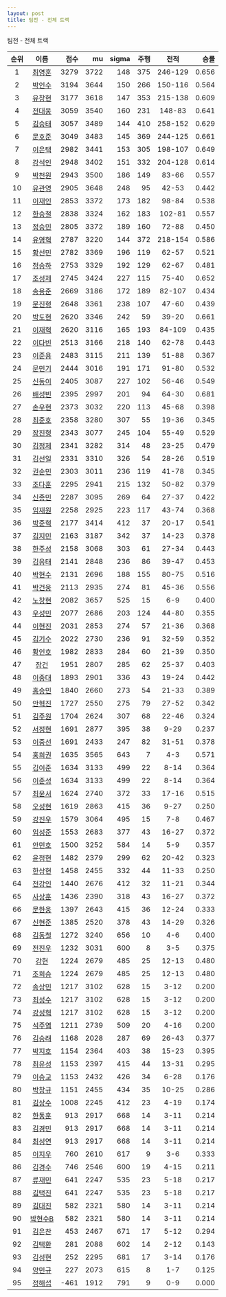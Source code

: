 ```yaml
---
layout: post
title: 팀전 - 전체 트랙
---
```


팀전 - 전체 트랙

| 순위 | 이름 | 점수 | mu | sigma | 주행 | 전적 | 승률 |
|:---:|:---:|---:|---:|---:|---:|:---:|---:|
| 1 | [최영훈](../choiyeonghun) | 3279 | 3722 | 148 | 375 | 246-129 | 0.656 |
| 2 | [박인수](../bakinsu) | 3194 | 3644 | 150 | 266 | 150-116 | 0.564 |
| 3 | [유창현](../yuchanghyeon) | 3177 | 3618 | 147 | 353 | 215-138 | 0.609 |
| 4 | [전대웅](../jeondaewoong) | 3059 | 3540 | 160 | 231 | 148-83 | 0.641 |
| 5 | [김승태](../gimseungtae) | 3057 | 3489 | 144 | 410 | 258-152 | 0.629 |
| 6 | [문호준](../munhojun) | 3049 | 3483 | 145 | 369 | 244-125 | 0.661 |
| 7 | [이은택](../ieuntaek) | 2982 | 3441 | 153 | 305 | 198-107 | 0.649 |
| 8 | [강석인](../gangseokin) | 2948 | 3402 | 151 | 332 | 204-128 | 0.614 |
| 9 | [박천원](../bakcheonwon) | 2943 | 3500 | 186 | 149 | 83-66 | 0.557 |
| 10 | [유관영](../yugwanyeong) | 2905 | 3648 | 248 | 95 | 42-53 | 0.442 |
| 11 | [이재인](../ijaein) | 2853 | 3372 | 173 | 182 | 98-84 | 0.538 |
| 12 | [한승철](../hanseungcheol) | 2838 | 3324 | 162 | 183 | 102-81 | 0.557 |
| 13 | [정승민](../jeongseungmin) | 2805 | 3372 | 189 | 160 | 72-88 | 0.450 |
| 14 | [유영혁](../yuyeonghyeok) | 2787 | 3220 | 144 | 372 | 218-154 | 0.586 |
| 15 | [황선민](../hwangseongmin) | 2782 | 3369 | 196 | 119 | 62-57 | 0.521 |
| 16 | [정승하](../jeongseungha) | 2753 | 3329 | 192 | 129 | 62-67 | 0.481 |
| 17 | [조성제](../joseongje) | 2745 | 3424 | 227 | 115 | 75-40 | 0.652 |
| 18 | [송용준](../songyongjun) | 2669 | 3186 | 172 | 189 | 82-107 | 0.434 |
| 19 | [문진형](../munjinhyeong) | 2648 | 3361 | 238 | 107 | 47-60 | 0.439 |
| 20 | [박도현](../bakdohyeon) | 2620 | 3346 | 242 | 59 | 39-20 | 0.661 |
| 21 | [이재혁](../ijaehyeok) | 2620 | 3116 | 165 | 193 | 84-109 | 0.435 |
| 22 | [이다빈](../idabin) | 2513 | 3166 | 218 | 140 | 62-78 | 0.443 |
| 23 | [이준용](../ijunyong) | 2483 | 3115 | 211 | 139 | 51-88 | 0.367 |
| 24 | [문민기](../munmingi) | 2444 | 3016 | 191 | 171 | 91-80 | 0.532 |
| 25 | [신동이](../shindongi) | 2405 | 3087 | 227 | 102 | 56-46 | 0.549 |
| 26 | [배성빈](../baeseongbin) | 2395 | 2997 | 201 | 94 | 64-30 | 0.681 |
| 27 | [손우현](../sonuhyeon) | 2373 | 3032 | 220 | 113 | 45-68 | 0.398 |
| 28 | [최준호](../choijunho) | 2358 | 3280 | 307 | 55 | 19-36 | 0.345 |
| 29 | [장진형](../jangjinhyeong) | 2343 | 3077 | 245 | 104 | 55-49 | 0.529 |
| 30 | [김정제](../gimjeongje) | 2341 | 3282 | 314 | 48 | 23-25 | 0.479 |
| 31 | [김선일](../gimseonil) | 2331 | 3310 | 326 | 54 | 28-26 | 0.519 |
| 32 | [권순민](../gweonsoonmin) | 2303 | 3011 | 236 | 119 | 41-78 | 0.345 |
| 33 | [조다훈](../jodahun) | 2295 | 2941 | 215 | 132 | 50-82 | 0.379 |
| 34 | [신종민](../shinjongmin) | 2287 | 3095 | 269 | 64 | 27-37 | 0.422 |
| 35 | [임재원](../imjaewon) | 2258 | 2925 | 223 | 117 | 43-74 | 0.368 |
| 36 | [박준혁](../bakjunhyeok) | 2177 | 3414 | 412 | 37 | 20-17 | 0.541 |
| 37 | [김지민](../gimjimin) | 2163 | 3187 | 342 | 37 | 14-23 | 0.378 |
| 38 | [한주성](../hanjuseong) | 2158 | 3068 | 303 | 61 | 27-34 | 0.443 |
| 39 | [김응태](../gimeungtae) | 2141 | 2848 | 236 | 86 | 39-47 | 0.453 |
| 40 | [박현수](../bakhyeonsu) | 2131 | 2696 | 188 | 155 | 80-75 | 0.516 |
| 41 | [박건웅](../bakgeonung) | 2113 | 2935 | 274 | 81 | 45-36 | 0.556 |
| 42 | [노창현](../nochanghyeon) | 2082 | 3657 | 525 | 15 | 6-9 | 0.400 |
| 43 | [우성민](../useongmin) | 2077 | 2686 | 203 | 124 | 44-80 | 0.355 |
| 44 | [이현진](../ihyeonjin) | 2031 | 2853 | 274 | 57 | 21-36 | 0.368 |
| 45 | [김기수](../gimgisu) | 2022 | 2730 | 236 | 91 | 32-59 | 0.352 |
| 46 | [황인호](../hwanginho) | 1982 | 2833 | 284 | 60 | 21-39 | 0.350 |
| 47 | [장건](../janggeon) | 1951 | 2807 | 285 | 62 | 25-37 | 0.403 |
| 48 | [이중대](../ijungdae) | 1893 | 2901 | 336 | 43 | 19-24 | 0.442 |
| 49 | [홍승민](../hongseungmin) | 1840 | 2660 | 273 | 54 | 21-33 | 0.389 |
| 50 | [안혁진](../anhyeokjin) | 1727 | 2550 | 275 | 79 | 27-52 | 0.342 |
| 51 | [김주원](../gimjuwon) | 1704 | 2624 | 307 | 68 | 22-46 | 0.324 |
| 52 | [서정현](../seojeonghyeon) | 1691 | 2877 | 395 | 38 | 9-29 | 0.237 |
| 53 | [이중선](../ijungseon) | 1691 | 2433 | 247 | 82 | 31-51 | 0.378 |
| 54 | [홍희권](../hongheegweon) | 1635 | 3565 | 643 | 7 | 4-3 | 0.571 |
| 55 | [김이준](../gimijun) | 1634 | 3133 | 499 | 22 | 8-14 | 0.364 |
| 56 | [이준성](../ijunseong) | 1634 | 3133 | 499 | 22 | 8-14 | 0.364 |
| 57 | [최윤서](../choiyunseo) | 1624 | 2740 | 372 | 33 | 17-16 | 0.515 |
| 58 | [오성현](../oseonghyeon) | 1619 | 2863 | 415 | 36 | 9-27 | 0.250 |
| 59 | [강진우](../gangjinwu) | 1579 | 3064 | 495 | 15 | 7-8 | 0.467 |
| 60 | [임성준](../imseongjun) | 1553 | 2683 | 377 | 43 | 16-27 | 0.372 |
| 61 | [안민호](../anminho) | 1500 | 3252 | 584 | 14 | 5-9 | 0.357 |
| 62 | [윤정현](../yunjeonghyeon) | 1482 | 2379 | 299 | 62 | 20-42 | 0.323 |
| 63 | [한상현](../hansanghyeon) | 1458 | 2455 | 332 | 44 | 11-33 | 0.250 |
| 64 | [전강인](../jeongangin) | 1440 | 2676 | 412 | 32 | 11-21 | 0.344 |
| 65 | [사상훈](../sasanghun) | 1436 | 2390 | 318 | 43 | 16-27 | 0.372 |
| 66 | [문한웅](../munhanung) | 1397 | 2643 | 415 | 36 | 12-24 | 0.333 |
| 67 | [신현준](../shinhyeonjun) | 1385 | 2520 | 378 | 43 | 14-29 | 0.326 |
| 68 | [김동철](../gimdongcheol) | 1272 | 3240 | 656 | 10 | 4-6 | 0.400 |
| 69 | [전진우](../jeonjinwoo) | 1232 | 3031 | 600 | 8 | 3-5 | 0.375 |
| 70 | [강현](../ganghyeon) | 1224 | 2679 | 485 | 25 | 12-13 | 0.480 |
| 71 | [조희승](../joheeseung) | 1224 | 2679 | 485 | 25 | 12-13 | 0.480 |
| 72 | [송상민](../songsangmin) | 1217 | 3102 | 628 | 15 | 3-12 | 0.200 |
| 73 | [최성수](../choiseongsu) | 1217 | 3102 | 628 | 15 | 3-12 | 0.200 |
| 74 | [강성혁](../gangseonghyeok) | 1217 | 3102 | 628 | 15 | 3-12 | 0.200 |
| 75 | [석주엽](../seokjuyeob) | 1211 | 2739 | 509 | 20 | 4-16 | 0.200 |
| 76 | [김승래](../gimseungrae) | 1168 | 2028 | 287 | 69 | 26-43 | 0.377 |
| 77 | [박지호](../bakjiho) | 1154 | 2364 | 403 | 38 | 15-23 | 0.395 |
| 78 | [최유성](../choiyuseong) | 1153 | 2397 | 415 | 44 | 13-31 | 0.295 |
| 79 | [이승교](../iseunggyo) | 1153 | 2432 | 426 | 34 | 6-28 | 0.176 |
| 80 | [박창규](../bakchanggyu) | 1151 | 2455 | 434 | 35 | 10-25 | 0.286 |
| 81 | [김상수](../gimsangsu) | 1008 | 2245 | 412 | 23 | 4-19 | 0.174 |
| 82 | [한동훈](../handonghun) | 913 | 2917 | 668 | 14 | 3-11 | 0.214 |
| 83 | [김경민](../gimgyeongmin) | 913 | 2917 | 668 | 14 | 3-11 | 0.214 |
| 84 | [최성연](../choiseongyeon) | 913 | 2917 | 668 | 14 | 3-11 | 0.214 |
| 85 | [이지우](../ijiu) | 760 | 2610 | 617 | 9 | 3-6 | 0.333 |
| 86 | [김경수](../gimgyeongsu) | 746 | 2546 | 600 | 19 | 4-15 | 0.211 |
| 87 | [류재민](../ryujaemin) | 641 | 2247 | 535 | 23 | 5-18 | 0.217 |
| 88 | [김택진](../gimtaekjin) | 641 | 2247 | 535 | 23 | 5-18 | 0.217 |
| 89 | [김대진](../gimdaejin) | 582 | 2321 | 580 | 14 | 3-11 | 0.214 |
| 90 | [박현수B](../bakhyeonsu-b) | 582 | 2321 | 580 | 14 | 3-11 | 0.214 |
| 91 | [김은찬](../gimeunchan) | 453 | 2467 | 671 | 17 | 5-12 | 0.294 |
| 92 | [김택환](../gimtaekhwan) | 281 | 2088 | 602 | 14 | 2-12 | 0.143 |
| 93 | [김성현](../gimseonghyeon) | 252 | 2295 | 681 | 17 | 3-14 | 0.176 |
| 94 | [양민규](../yangmingyu) | 227 | 2073 | 615 | 8 | 1-7 | 0.125 |
| 95 | [정해섭](../jeonghaeseop) | -461 | 1912 | 791 | 9 | 0-9 | 0.000 |
